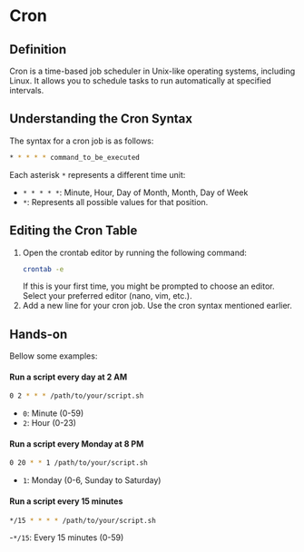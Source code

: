 # Cron

## Definition
Cron is a time-based job scheduler in Unix-like operating systems, including Linux. It allows you to schedule tasks to run automatically at specified intervals. 

## Understanding the Cron Syntax
The syntax for a cron job is as follows:

```bash
* * * * * command_to_be_executed
```

Each asterisk `*` represents a different time unit:

- `* * * * *`: Minute, Hour, Day of Month, Month, Day of Week
- `*`: Represents all possible values for that position.

## Editing the Cron Table
1. Open the crontab editor by running the following command:
    ```bash
    crontab -e 
    ```
    If this is your first time, you might be prompted to choose an editor. Select your preferred editor (nano, vim, etc.).
2. Add a new line for your cron job. Use the cron syntax mentioned earlier.

## Hands-on
Bellow some examples:

#### Run a script every day at 2 AM
```bash
0 2 * * * /path/to/your/script.sh
```
- `0`: Minute (0-59)
- `2`: Hour (0-23)
#### Run a script every Monday at 8 PM
```bash
0 20 * * 1 /path/to/your/script.sh
```
- `1`: Monday (0-6, Sunday to Saturday)
#### Run a script every 15 minutes
```bash
*/15 * * * * /path/to/your/script.sh
```
-`*/15`: Every 15 minutes (0-59)